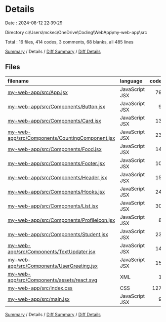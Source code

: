 # Details

Date : 2024-08-12 22:39:29

Directory c:\\Users\\mckec\\OneDrive\\Coding\\WebApp\\my-web-app\\src

Total : 16 files,  414 codes, 3 comments, 68 blanks, all 485 lines

[Summary](results.md) / Details / [Diff Summary](diff.md) / [Diff Details](diff-details.md)

## Files
| filename | language | code | comment | blank | total |
| :--- | :--- | ---: | ---: | ---: | ---: |
| [my-web-app/src/App.jsx](/my-web-app/src/App.jsx) | JavaScript JSX | 79 | 0 | 15 | 94 |
| [my-web-app/src/Components/Button.jsx](/my-web-app/src/Components/Button.jsx) | JavaScript JSX | 9 | 0 | 1 | 10 |
| [my-web-app/src/Components/Card.jsx](/my-web-app/src/Components/Card.jsx) | JavaScript JSX | 13 | 0 | 2 | 15 |
| [my-web-app/src/Components/CountingComponent.jsx](/my-web-app/src/Components/CountingComponent.jsx) | JavaScript JSX | 23 | 0 | 1 | 24 |
| [my-web-app/src/Components/Food.jsx](/my-web-app/src/Components/Food.jsx) | JavaScript JSX | 14 | 0 | 2 | 16 |
| [my-web-app/src/Components/Footer.jsx](/my-web-app/src/Components/Footer.jsx) | JavaScript JSX | 10 | 0 | 1 | 11 |
| [my-web-app/src/Components/Header.jsx](/my-web-app/src/Components/Header.jsx) | JavaScript JSX | 15 | 0 | 1 | 16 |
| [my-web-app/src/Components/Hooks.jsx](/my-web-app/src/Components/Hooks.jsx) | JavaScript JSX | 24 | 0 | 2 | 26 |
| [my-web-app/src/Components/List.jsx](/my-web-app/src/Components/List.jsx) | JavaScript JSX | 30 | 0 | 3 | 33 |
| [my-web-app/src/Components/ProfileIcon.jsx](/my-web-app/src/Components/ProfileIcon.jsx) | JavaScript JSX | 8 | 0 | 1 | 9 |
| [my-web-app/src/Components/Student.jsx](/my-web-app/src/Components/Student.jsx) | JavaScript JSX | 23 | 0 | 5 | 28 |
| [my-web-app/src/Components/TextUpdater.jsx](/my-web-app/src/Components/TextUpdater.jsx) | JavaScript JSX | 14 | 0 | 1 | 15 |
| [my-web-app/src/Components/UserGreeting.jsx](/my-web-app/src/Components/UserGreeting.jsx) | JavaScript JSX | 15 | 0 | 4 | 19 |
| [my-web-app/src/Components/assets/react.svg](/my-web-app/src/Components/assets/react.svg) | XML | 1 | 0 | 0 | 1 |
| [my-web-app/src/index.css](/my-web-app/src/index.css) | CSS | 127 | 3 | 27 | 157 |
| [my-web-app/src/main.jsx](/my-web-app/src/main.jsx) | JavaScript JSX | 9 | 0 | 2 | 11 |

[Summary](results.md) / Details / [Diff Summary](diff.md) / [Diff Details](diff-details.md)